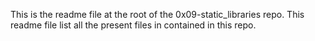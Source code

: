 This is the readme file at the root of the 0x09-static_libraries repo.
This readme file list all the present files in contained in this repo.
